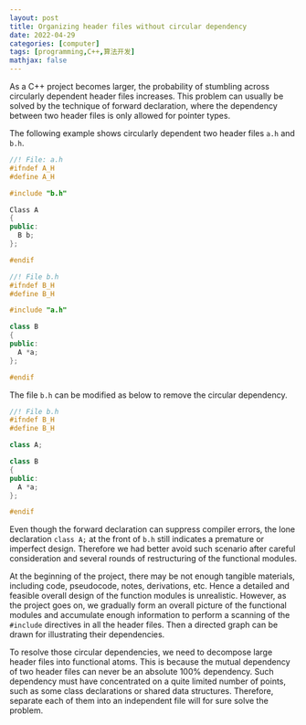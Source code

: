```yaml
---
layout: post
title: Organizing header files without circular dependency
date: 2022-04-29
categories: [computer]
tags: [programming,C++,算法开发]
mathjax: false
---
```


As a C++ project becomes larger, the probability of stumbling across circularly dependent header files increases. This problem can usually be solved by the technique of forward declaration, where the dependency between two header files is only allowed for pointer types.

The following example shows circularly dependent two header files `a.h` and `b.h`.

```c++
//! File: a.h
#ifndef A_H
#define A_H

#include "b.h"

Class A
{
public:
  B b;
};

#endif
```

```c++
//! File b.h
#ifndef B_H
#define B_H

#include "a.h"

class B
{
public:
  A *a;
};

#endif
```

The file `b.h` can be modified as below to remove the circular dependency.

```c++
//! File b.h
#ifndef B_H
#define B_H

class A;

class B
{
public:
  A *a;
};

#endif
```

Even though the forward declaration can suppress compiler errors, the lone declaration `class A;` at the front of `b.h` still indicates a premature or imperfect design. Therefore we had better avoid such scenario after careful consideration and several rounds of restructuring of the functional modules.

At the beginning of the project, there may be not enough tangible materials, including code, pseudocode, notes, derivations, etc. Hence a detailed and feasible overall design of the function modules is unrealistic. However, as the project goes on, we gradually form an overall picture of the functional modules and accumulate enough information to perform a scanning of the `#include` directives in all the header files. Then a directed graph can be drawn for illustrating their dependencies.

To resolve those circular dependencies, we need to decompose large header files into functional atoms. This is because the mutual dependency of two header files can never be an absolute 100% dependency. Such dependency must have concentrated on a quite limited number of points, such as some class declarations or shared data structures. Therefore, separate each of them into an independent file will for sure solve the problem.
